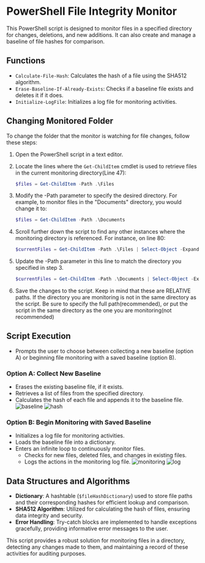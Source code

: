 # PowerShell File Integrity Monitor

This PowerShell script is designed to monitor files in a specified directory for changes, deletions, and new additions. It can also create and manage a baseline of file hashes for comparison.

## Functions
- `Calculate-File-Hash`: Calculates the hash of a file using the SHA512 algorithm.
- `Erase-Baseline-If-Already-Exists`: Checks if a baseline file exists and deletes it if it does.
- `Initialize-LogFile`: Initializes a log file for monitoring activities.

## Changing Monitored Folder

To change the folder that the monitor is watching for file changes, follow these steps:

1. Open the PowerShell script in a text editor.
2. Locate the lines where the `Get-ChildItem` cmdlet is used to retrieve files in the current monitoring directory(Line 47):

   ```powershell
   $files = Get-ChildItem -Path .\Files
3. Modify the -Path parameter to specify the desired directory. For example, to monitor files in the "Documents" directory, you would change it to:

   ```powershell
   $files = Get-ChildItem -Path .\Documents
4. Scroll further down the script to find any other instances where the monitoring directory is referenced. For instance, on line 80:
   ```powershell
   $currentFiles = Get-ChildItem -Path .\Files | Select-Object -ExpandProperty FullName
5. Update the -Path parameter in this line to match the directory you specified in step 3.
   ```powershell
   $currentFiles = Get-ChildItem -Path .\Documents | Select-Object -ExpandProperty FullName
6. Save the changes to the script.
   Keep in mind that these are RELATIVE paths. If the directory you are monitoring is not in the same directory as the script. Be sure to specify the full path(recommended), or put the script in the same directory as the one you are monitoring(not recommended) 

## Script Execution
- Prompts the user to choose between collecting a new baseline (option A) or beginning file monitoring with a saved baseline (option B).

### Option A: Collect New Baseline
- Erases the existing baseline file, if it exists.
- Retrieves a list of files from the specified directory.
- Calculates the hash of each file and appends it to the baseline file.
![baseline](https://github.com/Kmac907/File-Integrity-Monitor/assets/120307903/8c43cc80-a316-4fcb-900c-cd8469bfadb4)
![hash](https://github.com/Kmac907/File-Integrity-Monitor/assets/120307903/9c231197-0b13-4ef6-810f-3fab9b147d5b)

### Option B: Begin Monitoring with Saved Baseline
- Initializes a log file for monitoring activities.
- Loads the baseline file into a dictionary.
- Enters an infinite loop to continuously monitor files.
  - Checks for new files, deleted files, and changes in existing files.
  - Logs the actions in the monitoring log file.
![monitoring](https://github.com/Kmac907/File-Integrity-Monitor/assets/120307903/9961f8fc-6934-4aa1-a906-5b8cbee2e6bd)
![log](https://github.com/Kmac907/File-Integrity-Monitor/assets/120307903/5758883e-e27f-4ac8-81b5-06c53622022f)

## Data Structures and Algorithms
- **Dictionary**: A hashtable (`$fileHashDictionary`) used to store file paths and their corresponding hashes for efficient lookup and comparison.
- **SHA512 Algorithm**: Utilized for calculating the hash of files, ensuring data integrity and security.
- **Error Handling**: Try-catch blocks are implemented to handle exceptions gracefully, providing informative error messages to the user.

This script provides a robust solution for monitoring files in a directory, detecting any changes made to them, and maintaining a record of these activities for auditing purposes.

